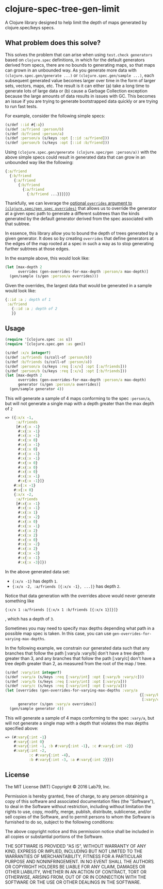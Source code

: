# clojure-spec-tree-gen-limit

A Clojure library designed to help limit the depth of maps generated by clojure.spec/keys specs.

## What problem does this solve?

This solves the problem that can arise when using `test.check generators` based on `clojure.spec` definitions,
in which for the default generators derived from specs, there are no bounds to generating maps, so that
maps can grown in an unbounded way. As you generate more data with `(clojure.spec.gen/generate ...)` or
`(clojure.spec.gen/sample ...)`, each subsequent generated value becomes larger over time in the form of larger
sets, vectors, maps, etc. The result is it can either (a) take a long time to generate lots of large data or
(b) cause a Garbage Collection exception because the large amounts of data results in issues with GC. This
becomes an issue if you are trying to generate bootstrapped data quickly or are trying to run fast tests.

For example, consider the following simple specs:

```clojure
(s/def ::id #{:a})
(s/def :a/friend :person/b)
(s/def :b/friend :person/a)
(s/def :person/a (s/keys :opt [::id :a/friend]))
(s/def :person/b (s/keys :opt [::id :b/friend]))
```

Using `(clojure.spec.gen/generate (clojure.spec/gen :person/a))` with the above simple specs could result in
generated data that can grow in an unbounded way like the following:
 
```clojure
{:a/friend
  {:b/friend
    {:a/friend
      {:b/friend
        {:a/friend
          {:b/friend ...}}}}}}
```

Thankfully, we can leverage the [optional `overrides` argument to `(clojure.spec/gen spec overrides)`](
https://clojure.github.io/clojure/branch-master/clojure.spec-api.html#clojure.spec/gen)
that allows us to override the generator at a given spec path to generate a different subtrees than the
kinds generated by the default generator derived from the spec associated with that subtree.

In essence, this library allow you to bound the depth of trees generated by a given generator. It does
so by creating `overrides` that define generators at the edges of the map rooted at a spec in such a way
as to stop generating further subtrees at those edges.

In the example above, this would look like:

```clojure
(let [max-depth 2
      overrides (gen-overrides-for-max-depth :person/a max-depth)]
  (gen/sample (s/gen :person/a overrides)))
```

Given the overrides, the largest data that would be generated in a sample would look like:

```clojure
{::id :a ; depth of 1
 :a/friend
   {::id :a ; depth of 2
   }}
```

## Usage

```clojure
(require '[clojure.spec :as s])
(require '[clojure.spec.gen :as gen])

(s/def :x/x integer?)
(s/def :a/friends (s/coll-of :person/b))
(s/def :b/friends (s/coll-of :person/a))
(s/def :person/a (s/keys :req [:x/x] :opt [:a/friends]))
(s/def :person/b (s/keys :req [:x/x] :opt [:b/friends]))
(let [max-depth 2
      overrides (gen-overrides-for-max-depth :person/a max-depth)
      generator (s/gen :person/a overrides)]
  (gen/sample generator 4))
```

This will generate a sample of 4 maps conforming to the spec `:person/a`, but
will not generate a single map with a depth greater than the max depth of `2` 

```clojure
=> ({:x/x -1,
     :a/friends
     [#:x{:x -1}
      #:x{:x -1}
      #:x{:x -1}
      #:x{:x 0}
      #:x{:x -1}
      #:x{:x 0}
      #:x{:x -1}
      #:x{:x -1}
      #:x{:x 0}
      #:x{:x 0}
      #:x{:x 0}
      #:x{:x -1}
      #:x{:x -1}]}
    #:x{:x -1}
    #:x{:x 0}
    {:x/x -2,
     :a/friends
     [#:x{:x -1}
      #:x{:x -1}
      #:x{:x 1}
      #:x{:x -2}
      #:x{:x 0}
      #:x{:x -1}
      #:x{:x 2}
      #:x{:x 2}
      #:x{:x 0}
      #:x{:x -2}
      #:x{:x 2}
      #:x{:x -3}
      #:x{:x -1}
      #:x{:x -3}]})
```

In the above generated data set:

- `{:x/x -1}` has depth `1`.
- `{:x/x -2, :a/friends [{:x/x -1}, ...]}` has depth `2`.

Notice that data generation with the overrides above would never generate something like

`{:x/x 1 :a/friends [{:x/x 1 :b/friends [{:x/x 1}]}]}`

, which has a depth of `3`.

Sometimes you may need to specify max depths depending what path in a possible map spec is taken.
In this case, you can use `gen-overrides-for-varying-max-depths`.

In the following example, we constrain our generated data such that any branches that follow the path
[:vary/a :vary/b] don't have a tree depth greater than 3, and any branches that follow the path
[:vary/c] don't have a tree depth greater than 2, as measured from the root of the map / tree.

```clojure
(s/def :vary/int integer?)
(s/def :vary/a (s/keys :req [:vary/int] :opt [:vary/b :vary/c]))
(s/def :vary/b (s/keys :req [:vary/int] :opt [:vary/a]))
(s/def :vary/c (s/keys :req [:vary/int] :opt [:vary/a]))
(let [overrides (gen-overrides-for-varying-max-depths :vary/a
                                                              {[:vary/b :vary/a] 3
                                                               [:vary/c] 2})
      generator (s/gen :vary/a overrides)]
  (gen/sample generator 4))
```

This will generate a sample of 4 maps conforming to the spec `:vary/a`, but
will not generate a single map with a depth that violates the max depths specified above:

```clojure
=> (#:vary{:int -1}
    #:vary{:int 0}
    #:vary{:int -1, :b #:vary{:int -1}, :c #:vary{:int -2}}
    #:vary{:int -2,
           :c #:vary{:int -4},
           :b #:vary{:int -3, :a #:vary{:int 2}}})
```

## License

The MIT License (MIT) Copyright © 2016 Lab79, Inc.

Permission is hereby granted, free of charge, to any person obtaining a copy of this software and associated documentation files (the "Software"), to deal in the Software without restriction, including without limitation the rights to use, copy, modify, merge, publish, distribute, sublicense, and/or sell copies of the Software, and to permit persons to whom the Software is furnished to do so, subject to the following conditions:

The above copyright notice and this permission notice shall be included in all copies or substantial portions of the Software.

THE SOFTWARE IS PROVIDED "AS IS", WITHOUT WARRANTY OF ANY KIND, EXPRESS OR IMPLIED, INCLUDING BUT NOT LIMITED TO THE WARRANTIES OF MERCHANTABILITY, FITNESS FOR A PARTICULAR PURPOSE AND NONINFRINGEMENT. IN NO EVENT SHALL THE AUTHORS OR COPYRIGHT HOLDERS BE LIABLE FOR ANY CLAIM, DAMAGES OR OTHER LIABILITY, WHETHER IN AN ACTION OF CONTRACT, TORT OR OTHERWISE, ARISING FROM, OUT OF OR IN CONNECTION WITH THE SOFTWARE OR THE USE OR OTHER DEALINGS IN THE SOFTWARE.
